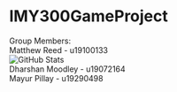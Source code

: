 # IMY300GameProject

Group Members: <br/> 
Matthew Reed - u19100133  <br/>
![GitHub Stats](https://github-readme-stats.vercel.app/api?username=MattReed-ZA&theme=radical) <br />
Dharshan Moodley - u19072164 <br/>
Mayur Pillay - u19290498 <br/>

<!--<table>
  <tr><th>Group Members</th></tr>
  <tr>
    <td>Matthew Reed - u19100133</td>
    <td><a>![GitHub Stats](https://github-readme-stats.vercel.app/api?username=MattReed-ZA&theme=radical)</a></td>
  </tr>
  <tr>
    <td>Dharshan Moodley - u19072164</td>
    <td></td>
  </tr>
  <tr>
    <td>Mayur Pillay - u19290498</td>
    <td></td>
  </tr>
</table>-->
